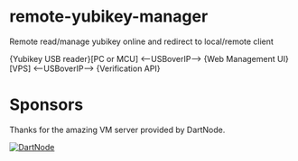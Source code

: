 # remote-yubikey-manager
Remote read/manage yubikey online and redirect to local/remote client

{Yubikey USB reader}[PC or MCU] <--USBoverIP--> {Web Management UI}[VPS] <--USBoverIP--> {Verification API}

# Sponsors

Thanks for the amazing VM server provided by DartNode.


[![DartNode](https://github.com/bin456789/reinstall/assets/7548515/435d6740-bcdd-4f3a-a196-2f60ae397f17)](https://dartnode.com/)
